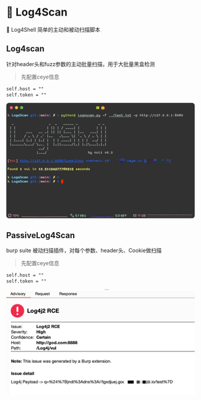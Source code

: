 # 🐞 Log4Scan 
🔧 Log4Shell 简单的主动和被动扫描脚本

## Log4scan
针对header头和fuzz参数的主动批量扫描，用于大批量黑盒检测
> 先配置ceye信息
```
self.host = ""
self.token = ""
```

![](media/16407663546234.jpg)

## PassiveLog4Scan
burp suite 被动扫描插件，对每个参数、header头、Cookie做扫描
> 先配置ceye信息
```
self.host = ""
self.token = ""
```

![](media/16407783228243.jpg)

